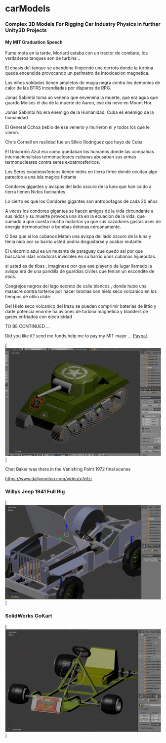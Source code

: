 # carModels

### Complex 3D Models For Rigging Car Industry Physics in further Unity3D Projects

#### My MIT Graduation Speech

Fume mota en la tarde, Moriarti estaba con un tractor de combate, los verdaderos tanques son de turbina ..

El chasis del tanque se abandona fingiendo una derrota donde la turbina queda encendida provocando un perimetro de intoxicacion magnetica.  

Los niños soldados tienen amuletos de magia negra contra los demonios de calor de las BTRS incendiadas por disparos de RPG.

Jonas Sabimbi toma un veneno que envenena la muerte, que era agua que guardo Moises el dia de la muerte de Aaron, ese dia nevo en Mount Hor.

Jonas Sabimbi No era enemigo de la Humanidad, Cuba es enemigo de la humanidad.

El General Ochoa bebio de ese veneno y murieron el y todos los que le vieron.

Chris Cornell en realidad fue un Silvio Rodriguez que huyo de Cuba

El Unicornio Azul era como quedaban los humanos donde las compañias internacionalistas termonucleares cubanas abusaban sus armas termonucleares contra seres exoatmosfericos.

Los Seres exoatmosfericos tienen nidos en tierra firme donde ocultan algo parecido a una isla magica flotante

Condores gigantes y avispas del lado oscuro de la luna que han caido a tierra tienen Nidos facinantes.

Lo cierto es que los Condores gigantes son antropofagos de cada 20 años

A veces los condores gigantes se hacen amigos de la vida circundante a sus nidos y su muerte provoca una ira en la ecuacion de la vida, que sumado a que cuesta mucho matarlos ya que sus cazadores gastas ases de energia dermonuclear o bombas detonas cercanamente.

O Sea que si los cubanos Matan una avispa del lado oscuro de la luna y tenia nido por su barrio usted podria disgustarse y acabar mutante.

El unicornio azul es un mutante de paraguay que quedo asi por que buscaban islas voladoras invisibles en su barrio unos cubanos hijueputas.

si usted es de tibas , imaginese por que ese playerio de lugar llamado la avispa era de una pandilla de guardias civiles que tenian un escondite de esos.

Cangrejos negros del lago secreto de calle blancos , donde hubo una masacre contra torteros por hacer bromas con hielo seco volcanico en los tiempos de otilio ulate.

Del Hielo seco volcanico del Irazu se pueden comprimir baterias de littio y darle potencia enorme ha aviones de turbina magnetica y bladders de gases enfriados con electricidad

TO BE CONTINUED ...


Did you like it? send me funds,help me to pay my MIT major  ... [Paypal](https://www.paypal.me/gospelOfLuke/25).
    
 
[![gol de saprissa que guimaraes me regale un vape de mota ... ](https://raw.githubusercontent.com/rgarro/carModels/main/sherman.png)]

Chet Baker was there in the Vanishing Point 1972 final scenes

https://www.dailymotion.com/video/x7dtzr
  
### Willys Jeep 1941 Full Rig 

[![gol de saprissa,  ... ](https://raw.githubusercontent.com/rgarro/carModels/main/willyschassis.PNG)]

### SolidWorks GoKart

[![gol de saprissa ... ](https://raw.githubusercontent.com/rgarro/carModels/main/gokart.png)]


